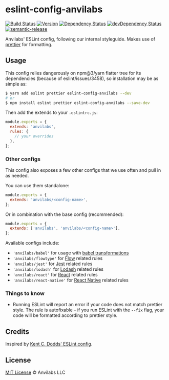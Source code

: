 # eslint-config-anvilabs

[![Build Status](https://img.shields.io/travis/anvilabs/eslint-config-anvilabs.svg)](https://travis-ci.org/anvilabs/eslint-config-anvilabs)
[![Version](https://img.shields.io/npm/v/eslint-config-anvilabs.svg)](http://npm.im/eslint-config-anvilabs)
[![Dependency Status](https://img.shields.io/david/anvilabs/eslint-config-anvilabs.svg)](https://david-dm.org/anvilabs/eslint-config-anvilabs)
[![devDependency Status](https://img.shields.io/david/dev/anvilabs/eslint-config-anvilabs.svg)](https://david-dm.org/anvilabs/eslint-config-anvilabs?type=dev)
[![semantic-release](https://img.shields.io/badge/%20%20%F0%9F%93%A6%F0%9F%9A%80-semantic--release-e10079.svg)](https://github.com/semantic-release/semantic-release)

Anvilabs' ESLint config, following our internal styleguide. Makes use of [prettier](https://github.com/jlongster/prettier) for formatting.

## Usage

This config relies dangerously on npm@3/yarn flatter tree for its dependencies (because of eslint/issues/3458), so installation may be as simple as:

```bash
$ yarn add eslint prettier eslint-config-anvilabs --dev
# or
$ npm install eslint prettier eslint-config-anvilabs --save-dev
```

Then add the extends to your `.eslintrc.js`:

```js
module.exports = {
  extends: 'anvilabs',
  rules: {
    // your overrides
  },
};
```

### Other configs

This config also exposes a few other configs that we use often and pull in as needed.

You can use them standalone:

```js
module.exports = {
  extends: 'anvilabs/<config-name>',
};
```

Or in combination with the base config (recommended):

```js
module.exports = {
  extends: ['anvilabs', 'anvilabs/<config-name>'],
};
```

Available configs include:

- `'anvilabs/babel'` for usage with [babel transformations](https://github.com/babel/babel-eslint)
- `'anvilabs/flowtype'` for [Flow](https://flowtype.org/) related rules
- `'anvilabs/jest'` for [Jest](https://facebook.github.io/jest/) related rules
- `'anvilabs/lodash'` for [Lodash](https://lodash.com/) related rules
- `'anvilabs/react'` for [React](https://facebook.github.io/react/) related rules
- `'anvilabs/react-native'` for [React Native](https://facebook.github.io/react-native/) related rules

### Things to know

- Running ESLint will report an error if your code does not match prettier style. The rule is autofixable – if you run ESLint with the `--fix` flag, your code will be formatted according to prettier style.

## Credits

Inspired by [Kent C. Dodds' ESLint config](https://github.com/kentcdodds/eslint-config-kentcdodds).

## License

[MIT License](./LICENSE) © Anvilabs LLC
